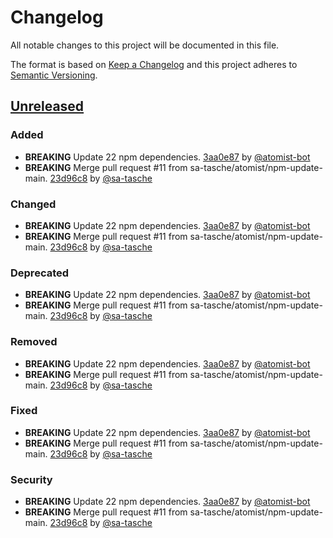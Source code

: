 # Changelog

All notable changes to this project will be documented in this file.

The format is based on [Keep a Changelog](http://keepachangelog.com/)
and this project adheres to [Semantic Versioning](http://semver.org/).

## [Unreleased](https://github.com/sa-tasche/pontoon/tree/HEAD)

### Added

*   **BREAKING** Update 22 npm dependencies. [3aa0e87](https://github.com/sa-tasche/pontoon/commit/3aa0e87e6cf3576e81aea3c645f37312ee1e53e1) by [@atomist-bot](https://github.com/atomist-bot)
*   **BREAKING** Merge pull request #11 from sa-tasche/atomist/npm-update-main. [23d96c8](https://github.com/sa-tasche/pontoon/commit/23d96c8479b2b3affabe98402b0ab4a45c379640) by [@sa-tasche](https://github.com/sa-tasche)

### Changed

*   **BREAKING** Update 22 npm dependencies. [3aa0e87](https://github.com/sa-tasche/pontoon/commit/3aa0e87e6cf3576e81aea3c645f37312ee1e53e1) by [@atomist-bot](https://github.com/atomist-bot)
*   **BREAKING** Merge pull request #11 from sa-tasche/atomist/npm-update-main. [23d96c8](https://github.com/sa-tasche/pontoon/commit/23d96c8479b2b3affabe98402b0ab4a45c379640) by [@sa-tasche](https://github.com/sa-tasche)

### Deprecated

*   **BREAKING** Update 22 npm dependencies. [3aa0e87](https://github.com/sa-tasche/pontoon/commit/3aa0e87e6cf3576e81aea3c645f37312ee1e53e1) by [@atomist-bot](https://github.com/atomist-bot)
*   **BREAKING** Merge pull request #11 from sa-tasche/atomist/npm-update-main. [23d96c8](https://github.com/sa-tasche/pontoon/commit/23d96c8479b2b3affabe98402b0ab4a45c379640) by [@sa-tasche](https://github.com/sa-tasche)

### Removed

*   **BREAKING** Update 22 npm dependencies. [3aa0e87](https://github.com/sa-tasche/pontoon/commit/3aa0e87e6cf3576e81aea3c645f37312ee1e53e1) by [@atomist-bot](https://github.com/atomist-bot)
*   **BREAKING** Merge pull request #11 from sa-tasche/atomist/npm-update-main. [23d96c8](https://github.com/sa-tasche/pontoon/commit/23d96c8479b2b3affabe98402b0ab4a45c379640) by [@sa-tasche](https://github.com/sa-tasche)

### Fixed

*   **BREAKING** Update 22 npm dependencies. [3aa0e87](https://github.com/sa-tasche/pontoon/commit/3aa0e87e6cf3576e81aea3c645f37312ee1e53e1) by [@atomist-bot](https://github.com/atomist-bot)
*   **BREAKING** Merge pull request #11 from sa-tasche/atomist/npm-update-main. [23d96c8](https://github.com/sa-tasche/pontoon/commit/23d96c8479b2b3affabe98402b0ab4a45c379640) by [@sa-tasche](https://github.com/sa-tasche)

### Security

*   **BREAKING** Update 22 npm dependencies. [3aa0e87](https://github.com/sa-tasche/pontoon/commit/3aa0e87e6cf3576e81aea3c645f37312ee1e53e1) by [@atomist-bot](https://github.com/atomist-bot)
*   **BREAKING** Merge pull request #11 from sa-tasche/atomist/npm-update-main. [23d96c8](https://github.com/sa-tasche/pontoon/commit/23d96c8479b2b3affabe98402b0ab4a45c379640) by [@sa-tasche](https://github.com/sa-tasche)
